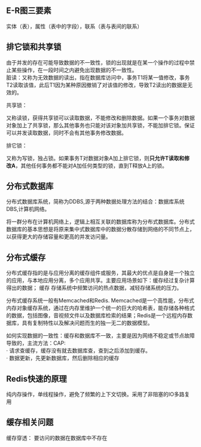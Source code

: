 ## E-R图三要素

实体（表），属性（表中的字段），联系（表与表间的联系）

## 排它锁和共享锁

由于并发的存在可能导致数据的不一致性，锁的出现就是在某一个操作的过程中禁止某些操作，在一段时间之内避免出现数据的不一致性。\
脏读：又称为无效数据的读出，指在数据库访问中，事务T1将某一值修改，事务T2读取该值，此后T1因为某种原因撤销了对该值的修改，导致T2读出的数据是无效的。

共享锁：

又称读锁，获得共享锁可以读取数据，不能修改和删除数据。如果一个事务对数据对象加上了共享锁，那么其他事务也只能对该对象加共享锁，不能加排它锁。保证可以并发读取数据，同时不会有其他事务修改数据。

排它锁：

又称为写锁，独占锁。如果事务T对数据对象A加上排它锁，则**只允许T读取和修改A**，其他任何事务都不能对A加任何类型的锁，直到T释放A上的锁。

## 分布式数据库

分布式数据库系统，简称为DDBS,源于两种数据处理方法的结合：数据库系统DBS,计算机网络。

将一群分布在计算机网络上，逻辑上相互关联的数据库称为分布式数据库。分布式数据库的基本思想是将原来集中式数据库中的数据分散存储到网络的不同节点上，以获得更大的存储容量和更高的并发访问量。

## 分布式缓存

分布式缓存指的是与应用分离的缓存组件或服务，其最大的优点是自身是一个独立的应用，与本地应用分离，多个应用共享。主要应用场景如下：缓存经过复杂计算得出的数据； 缓存 存储系统中频繁访问的热点数据，减轻存储系统的压力。

分布式缓存系统一般有Memcached和Redis. Memcached是一个高性能，分布式内存对象缓存系统，通过在内存里维护一个统一的巨大的哈希表，能存储各种格式的数据，包括图像，音视频文件以及数据库检索的结果；Redis是一个远程内存数据库，具有复制特性以及解决问题而生的独一无二的数据模型。

如何实现数据的一致性：缓存和数据库不一致，主要是因为网络不稳定或节点故障导致的，主流方法：CAP:\
· 请求查缓存，缓存没有就去数据库查，查到之后添加到缓存。\
· 数据更新，先更新数据库，然后删除相应的缓存

## Redis快速的原理

纯内存操作，单线程操作，避免了频繁的上下文切换。采用了非阻塞的IO多路复用

## 缓存相关问题

缓存穿透： 要访问的数据在数据库中不存在

